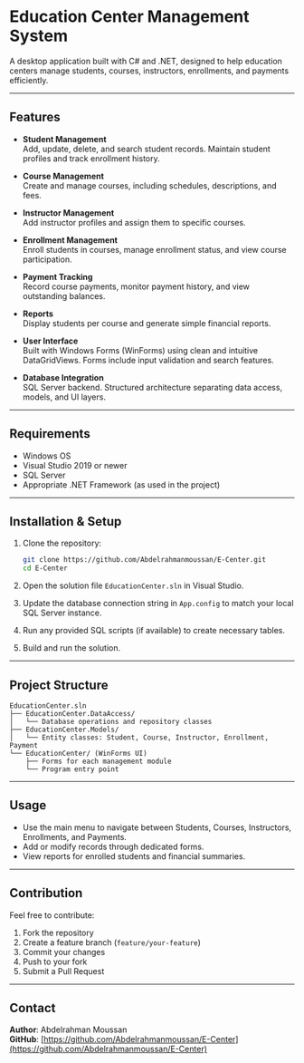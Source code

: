 # Education Center Management System

A desktop application built with C# and .NET, designed to help education centers manage students, courses, instructors, enrollments, and payments efficiently.

---

## Features

- **Student Management**  
  Add, update, delete, and search student records. Maintain student profiles and track enrollment history.

- **Course Management**  
  Create and manage courses, including schedules, descriptions, and fees.

- **Instructor Management**  
  Add instructor profiles and assign them to specific courses.

- **Enrollment Management**  
  Enroll students in courses, manage enrollment status, and view course participation.

- **Payment Tracking**  
  Record course payments, monitor payment history, and view outstanding balances.

- **Reports**  
  Display students per course and generate simple financial reports.

- **User Interface**  
  Built with Windows Forms (WinForms) using clean and intuitive DataGridViews. Forms include input validation and search features.

- **Database Integration**  
  SQL Server backend. Structured architecture separating data access, models, and UI layers.

---

## Requirements

- Windows OS  
- Visual Studio 2019 or newer  
- SQL Server  
- Appropriate .NET Framework (as used in the project)

---

## Installation & Setup

1. Clone the repository:
   ```bash
   git clone https://github.com/Abdelrahmanmoussan/E-Center.git
   cd E-Center
   ```

2. Open the solution file `EducationCenter.sln` in Visual Studio.

3. Update the database connection string in `App.config` to match your local SQL Server instance.

4. Run any provided SQL scripts (if available) to create necessary tables.

5. Build and run the solution.

---

## Project Structure

```
EducationCenter.sln
├── EducationCenter.DataAccess/
│   └── Database operations and repository classes
├── EducationCenter.Models/
│   └── Entity classes: Student, Course, Instructor, Enrollment, Payment
└── EducationCenter/ (WinForms UI)
    ├── Forms for each management module
    └── Program entry point
```

---

## Usage

- Use the main menu to navigate between Students, Courses, Instructors, Enrollments, and Payments.
- Add or modify records through dedicated forms.
- View reports for enrolled students and financial summaries.

---

## Contribution

Feel free to contribute:

1. Fork the repository  
2. Create a feature branch (`feature/your-feature`)  
3. Commit your changes  
4. Push to your fork  
5. Submit a Pull Request

---

## Contact

**Author**: Abdelrahman Moussan  
**GitHub**: [https://github.com/Abdelrahmanmoussan/E-Center](https://github.com/Abdelrahmanmoussan/E-Center)
